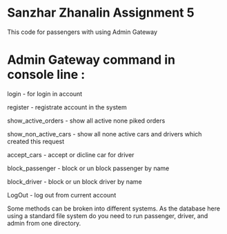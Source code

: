 # Sanzhar Zhanalin Assignment 5
This code for passengers with using Admin Gateway


# Admin Gateway command in console line :


login - for login in account

register - registrate account in the system 

show_active_orders - show all active none piked orders

show_non_active_cars - show all none active cars and drivers which created this request

accept_cars - accept or dicline car for driver

block_passenger - block or un block passenger by name

block_driver - block or un block driver by name

LogOut - log out from current account


Some methods can be broken into different systems. As the database here using a standard file system do you need to run passenger, driver, and admin from one directory.
